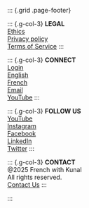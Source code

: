 ::: {.grid .page-footer}

::: {.g-col-3}
**LEGAL**  
[Ethics](ethics.qmd)  
[Privacy policy](policy.qmd)  
[Terms of Service](terms.qmd)
:::

::: {.g-col-3}
**CONNECT**  
[Login](login.qmd)  
[English](https://frenchwithkunal.ca/index.html)  
[French](https://frenchwithkunal.ca/fr/index.html)  
[Email](mailto:info@frenchwithkunal.ca)  
[YouTube](https://www.youtube.com/@frenchwithkunal)
:::

::: {.g-col-3}
**FOLLOW US**  
[YouTube](https://www.youtube.com/@frenchwithkunal)  
[Instagram](https://www.instagram.com/frenchwithkunal/)  
[Facebook](https://www.facebook.com/frenchwithkunal)  
[LinkedIn](https://www.linkedin.com/company/frenchwithkunal/)  
[Twitter](https://twitter.com/frenchwithkunal)
:::

::: {.g-col-3}
**CONTACT**  
@2025 French with Kunal  
All rights reserved.  
[Contact Us](contact.qmd)
:::

:::
